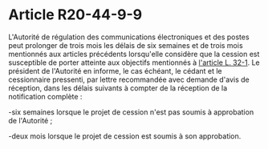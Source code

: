 # Article R20-44-9-9

L'Autorité de régulation des communications électroniques et des postes peut prolonger de trois mois les délais de six semaines et de trois mois mentionnés aux articles précédents lorsqu'elle considère que la cession est susceptible de porter atteinte aux objectifs mentionnés à [l'article L. 32-1][1]. Le président de l'Autorité en informe, le cas échéant, le cédant et le cessionnaire pressenti, par lettre recommandée avec demande d'avis de réception, dans les délais suivants à compter de la réception de la notification complète :

-six semaines lorsque le projet de cession n'est pas soumis à approbation de l'Autorité ;

-deux mois lorsque le projet de cession est soumis à son approbation.

 [1]: /affichCodeArticle.do?cidTexte=LEGITEXT000006070987&idArticle=LEGIARTI000006465720&dateTexte=&categorieLien=cid